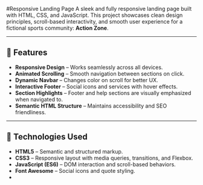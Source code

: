 #Responsive Landing Page
A sleek and fully responsive landing page built with HTML, CSS, and JavaScript. This project showcases clean design principles, scroll-based interactivity, and smooth user experience for a fictional sports community: **Action Zone**.

---

## 🌟 Features

- **Responsive Design** – Works seamlessly across all devices.
- **Animated Scrolling** – Smooth navigation between sections on click.
- **Dynamic Navbar** – Changes color on scroll for better UX.
- **Interactive Footer** – Social icons and services with hover effects.
- **Section Highlights** – Footer and help sections are visually emphasized when navigated to.
- **Semantic HTML Structure** – Maintains accessibility and SEO friendliness.

---

## 🚀 Technologies Used

- **HTML5** – Semantic and structured markup.
- **CSS3** – Responsive layout with media queries, transitions, and Flexbox.
- **JavaScript (ES6)** – DOM interaction and scroll-based behaviors.
- **Font Awesome** – Social icons and quote styling.
- 

